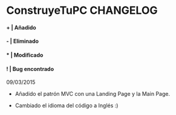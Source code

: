 #	ConstruyeTuPC CHANGELOG

####	+ | Añadido
####	- | Eliminado
####	* | Modificado
####	! | Bug encontrado

09/03/2015
+ Añadido el patrón MVC con una Landing Page y la Main Page.
* Cambiado el idioma del código a Inglés :)